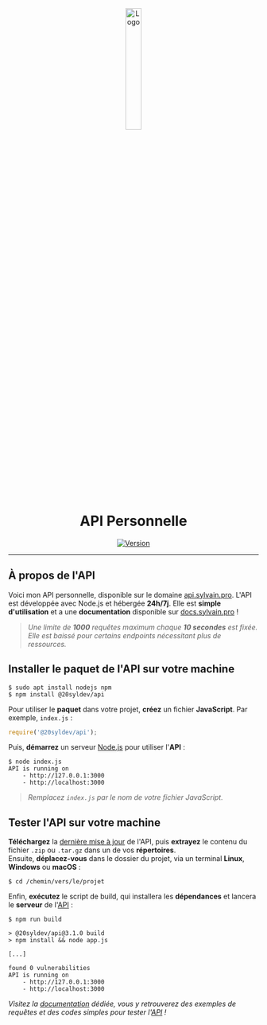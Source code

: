 <div align="center">
  <a href="https://api.sylvain.pro"><img src="https://api.sylvain.pro/favicon.ico" alt="Logo" width="25%" height="auto"/></a>

  # API Personnelle
  [![Version](https://custom-icon-badges.demolab.com/badge/Version%20:-v3.1.0-6479ee?logo=api.sylvain.pro&labelColor=23272A)](https://github.com/20syldev/api/releases/latest)
</div>

---

## À propos de l'API
Voici mon API personnelle, disponible sur le domaine [api.sylvain.pro](https://api.sylvain.pro).
L'API est développée avec Node.js et hébergée **24h/7j**. Elle est **simple d'utilisation** et a une **documentation** disponible sur [docs.sylvain.pro](https://docs.sylvain.pro) !
> *Une limite de **1000** requêtes maximum chaque **10 secondes** est fixée. Elle est baissé pour certains endpoints nécessitant plus de ressources.*

## Installer le paquet de l'API sur votre machine
```console
$ sudo apt install nodejs npm
$ npm install @20syldev/api 
```

Pour utiliser le **paquet** dans votre projet, **créez** un fichier **JavaScript**. Par exemple, `index.js` :
```js
require('@20syldev/api');
```

Puis, **démarrez** un serveur [Node.js](https://nodejs.org) pour utiliser l'**API** :
```console
$ node index.js
API is running on
    - http://127.0.0.1:3000
    - http://localhost:3000
```
> *Remplacez `index.js` par le nom de votre fichier JavaScript.*

## Tester l'API sur votre machine
**Téléchargez** la [dernière mise à jour](https://github.com/20syldev/api/releases/latest) de l'API, puis **extrayez** le contenu du fichier `.zip` ou `.tar.gz` dans un de vos **répertoires**.  
Ensuite, **déplacez-vous** dans le dossier du projet, via un terminal **Linux**, **Windows** ou **macOS** :
```console
$ cd /chemin/vers/le/projet
```

Enfin, **exécutez** le script de build, qui installera les **dépendances** et lancera le **serveur** de l'[API](https://api.sylvain.pro) :
```console
$ npm run build
```
```console
> @20syldev/api@3.1.0 build
> npm install && node app.js

[...]

found 0 vulnerabilities
API is running on
    - http://127.0.0.1:3000
    - http://localhost:3000
```

*Visitez la [documentation](https://docs.sylvain.pro) dédiée, vous y retrouverez des exemples de requêtes et des codes simples pour tester l'[API](https://api.sylvain.pro) !*
